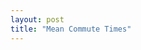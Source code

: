 ```yaml
---
layout: post
title: "Mean Commute Times"
---
```

<svg class="high-school-grad-map" viewBox="0 0 900 700"></svg>
<script src="/assets/javascripts/commute-length-map.js"></script>